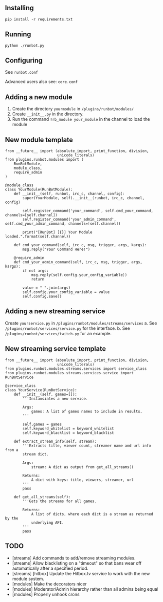 ## Installing ##

    pip install -r requirements.txt

## Running ##

    python ./runbot.py

## Configuring ##

See `runbot.conf`

Advanced users also see: `core.conf`

## Adding a new module ##

1. Create the directory `yourmodule` in `/plugins/runbot/modules/`
2. Create `__init__.py` in the directory.
3. Run the command `!rb_module your_module` in the channel to load the module

## New module template ##

    from __future__ import (absolute_import, print_function, division,
                            unicode_literals)
    from plugins.runbot.modules import (
        RunBotModule,
        module_class,
        require_admin
    )

    @module_class
    class YourModule(RunBotModule):
        def __init__(self, runbot, irc_c, channel, config):
            super(YourModule, self).__init__(runbot, irc_c, channel, config)
            
            self.register_command('your_command', self.cmd_your_command, channels=[self.channel])
            self.register_command('your_admin_command', self.cmd_your_admin_command, channels=[self.channel])

            print("[RunBot] [{}] Your Module loaded.".format(self.channel))

        def cmd_your_command(self, irc_c, msg, trigger, args, kargs):
            msg.reply("Your Command Here!")

        @require_admin
        def cmd_your_admin_command(self, irc_c, msg, trigger, args, kargs):
            if not args:
                msg.reply(self.config.your_config_variable))
                return

            value = " ".join(args)
            self.config.your_config_variable = value
            self.config.save()

## Adding a new streaming service ##

Create `yourservice.py` in `/plugins/runbot/modules/streams/services`
    a. See `/plugins/runbot/services/service.py` for the interface.
    b. See `/plugins/runbot/services/twitch.py` for an example.

## New streaming service template ##

    from __future__ import (absolute_import, print_function, division,
                            unicode_literals)
    from plugins.runbot.modules.streams.services import service_class
    from plugins.runbot.modules.streams.services.service import RunBotService

    @service_class
    class YourService(RunBotService):
        def __init__(self, games=[]):
            '''Instansiates a new service.

            Args:
                games: A list of games names to include in results.
            '''

            self.games = games
            self.keyword_whitelist = keyword_whitelist
            self.keyword_blacklist = keyword_blacklist

        def extract_stream_info(self, stream):
            '''Extracts title, viewer count, streamer name and url info from a
            stream dict.
            
            Args: 
                stream: A dict as output from get_all_streams()

            Returns:
                A dict with keys: title, viewers, streamer, url
            '''
            pass

        def get_all_streams(self):
            '''Gets the streams for all games.

            Returns:
                A list of dicts, where each dict is a stream as returned by the
                underlying API.
            '''
            pass

## TODO ##

- [streams] Add commands to add/remove streaming modules.
- [streams] Allow blacklisting on a "timeout" so that bans wear off
  automatically after a specified period.
- [streams] [hitbox] Update the Hitbox.tv service to work with the new module system.
- [modules] Make the decorators nicer
- [modules] Moderator/Admin hierarchy rather than all admins being equal
- [modules] Properly unhook crons
